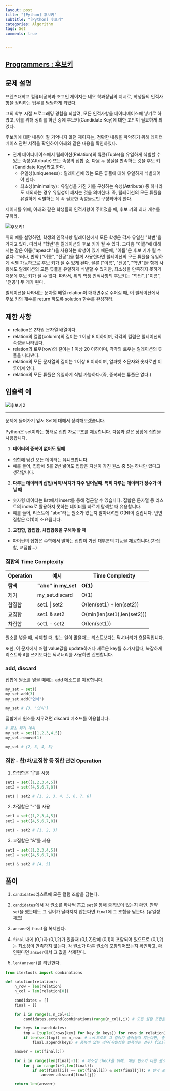 ```yaml
---
layout: post
title: "[Python] 후보키"
subtitle: "[Python] 후보키"
categories: Algorithm
tags: Set
comments: true


---
```

## [Programmers : 후보키](https://programmers.co.kr/learn/courses/30/lessons/42890)

## 문제 설명

프렌즈대학교 컴퓨터공학과 조교인 제이지는 네오 학과장님의 지시로, 학생들의 인적사항을 정리하는 업무를 담당하게 되었다.

그의 학부 시절 프로그래밍 경험을 되살려, 모든 인적사항을 데이터베이스에 넣기로 하였고, 이를 위해 정리를 하던 중에 후보키(Candidate Key)에 대한 고민이 필요하게 되었다.

후보키에 대한 내용이 잘 기억나지 않던 제이지는, 정확한 내용을 파악하기 위해 데이터베이스 관련 서적을 확인하여 아래와 같은 내용을 확인하였다.

- 관계 데이터베이스에서 릴레이션(Relation)의 튜플(Tuple)을 유일하게 식별할 수 있는 속성(Attribute) 또는 속성의 집합 중, 다음 두 성질을 만족하는 것을 후보 키(Candidate Key)라고 한다.
  - 유일성(uniqueness) : 릴레이션에 있는 모든 튜플에 대해 유일하게 식별되어야 한다.
  - 최소성(minimality) : 유일성을 가진 키를 구성하는 속성(Attribute) 중 하나라도 제외하는 경우 유일성이 깨지는 것을 의미한다. 즉, 릴레이션의 모든 튜플을 유일하게 식별하는 데 꼭 필요한 속성들로만 구성되어야 한다.

제이지를 위해, 아래와 같은 학생들의 인적사항이 주어졌을 때, 후보 키의 최대 개수를 구하라.

![후보키1](https://yunsikus.github.io/assets/img/post_img/후보키1.jpg)

위의 예를 설명하면, 학생의 인적사항 릴레이션에서 모든 학생은 각자 유일한 "학번"을 가지고 있다. 따라서 "학번"은 릴레이션의 후보 키가 될 수 있다.
그다음 "이름"에 대해서는 같은 이름("apeach")을 사용하는 학생이 있기 때문에, "이름"은 후보 키가 될 수 없다. 그러나, 만약 ["이름", "전공"]을 함께 사용한다면 릴레이션의 모든 튜플을 유일하게 식별 가능하므로 후보 키가 될 수 있게 된다.
물론 ["이름", "전공", "학년"]을 함께 사용해도 릴레이션의 모든 튜플을 유일하게 식별할 수 있지만, 최소성을 만족하지 못하기 때문에 후보 키가 될 수 없다.
따라서, 위의 학생 인적사항의 후보키는 "학번", ["이름", "전공"] 두 개가 된다.

릴레이션을 나타내는 문자열 배열 relation이 매개변수로 주어질 때, 이 릴레이션에서 후보 키의 개수를 return 하도록 solution 함수를 완성하라.

## 제한 사항
- relation은 2차원 문자열 배열이다.
- relation의 컬럼(column)의 길이는 1 이상 8 이하이며, 각각의 컬럼은 릴레이션의 속성을 나타낸다.
- relation의 로우(row)의 길이는 1 이상 20 이하이며, 각각의 로우는 릴레이션의 튜플을 나타낸다.
- relation의 모든 문자열의 길이는 1 이상 8 이하이며, 알파벳 소문자와 숫자로만 이루어져 있다.
- relation의 모든 튜플은 유일하게 식별 가능하다.(즉, 중복되는 튜플은 없다.)
## 입출력 예
![후보키2](https://yunsikus.github.io/assets/img/post_img/후보키2.jpg)


---

문제에 들어가기 앞서 Set에 대해서 정리해보겠습니다.

Python은 set이라는 형태로 집합 자료구조를 제공합니다. 다음과 같은 상황에 집합을 사용합니다.

1. **데이터의 중복이 없어도 될때**
  - 집합에 담긴 모든 데이터는 유니크합니다.
  - 예를 들어, 집합에 5를 2번 넣어도 집합은 자신이 가진 원소 중 5는 하나만 있다고 생각합니다.

2. **다루는 데이터의 삽입/삭제/서치가 자주 일어날때. 특히 다루는 데이터가 정수가 아닐 때**
  - 숫자형 데이터는 list에서 insert를 통해 접근할 수 있습니다. 집합은 문자열 등 리스트의 index로 활용하지 못하는 데이터를 빠르게 탐색할 때 유용합니다.
  - 예를 들어, 리스트에 "abc"라는 원소가 있는지 알아내려면 O(N)이 걸립니다. 반면 집합은 O(1)이 소요됩니다.



3. **교집합, 합집합, 차집합등을 구해야 할 때**
  - 파이썬의 집합은 수학에서 말하는 집합이 가진 대부분의 기능을 제공합니다.(차집합, 교집합...)

### 집합의 Time Complexity

|Operation|예시|Time Complexity|
|-|-|-|
|**탐색**|**"abc" in my_set**|**O(1)**|
|제거|my_set.discard|O(1)|
|합집합|set1 \| set2|O(len(set1) + len(set2))|
|교집합|set1 & set2|O(min(len(set1),len(set2)))|
|차집합|set1 - set2|O(len(set1))|

원소를 넣을 때, 삭제할 때, 찾는 일이 많을때는 리스트보다는 딕셔너리가 효율적입니다.

또한, 이 문제에서 처럼 value값을 update하거나 새로운 key를 추가시킬때, 복잡하게 리스트와 if를 쓰기보다는 딕셔너리를 사용하면 간편합니다.

### add, discard

집합에 원소를 넣을 때에는 add 메소드를 이용합니다.
```python
my_set = set()
my_set.add(3)
my_set.add("연식")

my_set # {3, '연식'}
```

집합에서 원소를 지우려면 discard 메소드를 이용합니다.
```python
# 원소 제거 예시
my_set = set([1,2,3,4,5])
my_set.remove(1)

my_set # {2, 3, 4, 5}
```

### 집합 - 합/차/교집합 등 집합 관련 Operation
1. 합집합은 "|"를 사용
```python
set1 = set([1,2,3,4,5])
set2 = set([4,5,6,7,8])

set1 | set2 # {1, 2, 3, 4, 5, 6, 7, 8}
```

2. 차집합은 "-"를 사용
```python
set1 = set([1,2,3,4,5])
set2 = set([4,5,6,7,8])

set1 - set2 # {1, 2, 3}
```

3. 교집합은 "&"를 사용
```python
set1 = set([1,2,3,4,5])
set2 = set([4,5,6,7,8])

set1 & set2 # {4, 5}
```


## 풀이

1. `candidates`리스트에 모든 컬럼 조합을 담는다.

2. `candidates`에서 각 원소를 하나씩 뽑고 `set`을 통해 중복값이 있는지 확인. 만약 `set`을 했는데도 그 길이가 달라지지 않는다면 `final`에 그 조합을 담는다. (유일성 체크)

3. `answer`에 `final`을 복제한다.

4. `final` 내에 (0,1)과 (0,1,2)가 있을때 (0,1,2)안에 (0,1)이 포함되어 있으므로 (0,1,2)는 최소성이 만족하지 않는다. 각 원소가 다른 원소에 포함되어있는지 확인하고, 확인된다면 `answer`에서 그 값을 삭제한다.

5. `len(answer)`를 리턴한다.  


```python
from itertools import combinations

def solution(relation):
    n_row = len(relation)
    n_col = len(relation[0])

    candidates = []
    final = []

    for i in range(1,n_col+1):
        candidates.extend(combinations(range(n_col),i)) # 모든 컬럼 조합을 담는다. 컬럼이 2개면 [(0), (1), (0,1)]

    for keys in candidates:
        tmp = [tuple([rows[key] for key in keys]) for rows in relation] # tmp : 컬럼 index에 해당되는 컬럼값들의 모임
        if len(set(tmp)) == n_row: # set으로도 그 길이가 줄어들지 않는다면, 중복이 없다는듯.
            final.append(keys) # 중복이 없는 경우(유일성을 만족하는 경우) final에 담는다.

    answer = set(final[:])

    for i in range(len(final)-1): # 최소성 check를 위해, 해당 원소가 다른 원소에 포함되어있는지 확인.
        for j in range(i+1,len(final)):
            if set(final[i]) == set(final[i]) & set(final[j]): # 만약 포함되어 있다면 더 큰 원소를 answer에서 삭제함.
                answer.discard(final[j])

    return len(answer)
```
